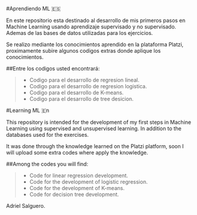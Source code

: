 #Aprendiendo ML 🇪🇸

En este repositorio esta destinado al desarrollo de mis primeros pasos en Machine Learning usando aprendizaje supervisado y no supervisado.
Ademas de las bases de datos utilizadas para los ejercicios.

Se realizo mediante los conocimientos aprendido en la plataforma Platzi, proximamente subire algunos codigos extras donde
aplique los conocimientos.

##Entre los codigos usted encontrará:

> - Codigo para el desarrollo de regresion lineal.
> - Codigo para el desarrollo de regresion logistica.
> - Codigo para el desarrollo de K-means.
> - Codigo para el desarrollo de tree desicion.


#Learning ML 🇪n

This repository is intended for the development of my first steps in Machine Learning using supervised and unsupervised learning.
In addition to the databases used for the exercises.

It was done through the knowledge learned on the Platzi platform, soon I will upload some extra codes where
apply the knowledge.

##Among the codes you will find:

> - Code for linear regression development.
> - Code for the development of logistic regression.
> - Code for the development of K-means.
> - Code for decision tree development.


Adriel Salguero.